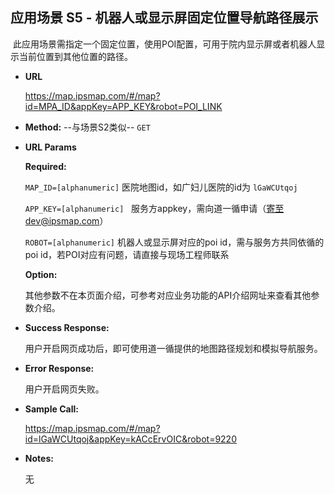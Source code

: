 **应用场景 S5 - 机器人或显示屏固定位置导航路径展示**
----
  此应用场景需指定一个固定位置，使用POI配置，可用于院内显示屏或者机器人显示当前位置到其他位置的路径。

* **URL**



  https://map.ipsmap.com/#/map?id=MPA_ID&appKey=APP_KEY&robot=POI_LINK

* **Method:**
  --与场景S2类似--
  `GET`
  
*  **URL Params**


   **Required:**
 
   `MAP_ID=[alphanumeric]`       医院地图id，如广妇儿医院的id为 `lGaWCUtqoj` 

   `APP_KEY=[alphanumeric]`      服务方appkey，需向道一循申请（寄至dev@ipsmap.com）
 
   `ROBOT=[alphanumeric]`        机器人或显示屏对应的poi id，需与服务方共同依循的poi id，若POI对应有问题，请直接与现场工程师联系
 
   **Option:**
 
   其他参数不在本页面介绍，可参考对应业务功能的API介绍网址来查看其他参数介绍。
   
* **Success Response:**
 
   用户开启网页成功后，即可使用道一循提供的地图路径规划和模拟导航服务。

 
* **Error Response:**

   用户开启网页失败。


* **Sample Call:**

   https://map.ipsmap.com/#/map?id=lGaWCUtqoj&appKey=kACcErvOIC&robot=9220

* **Notes:**

   无
